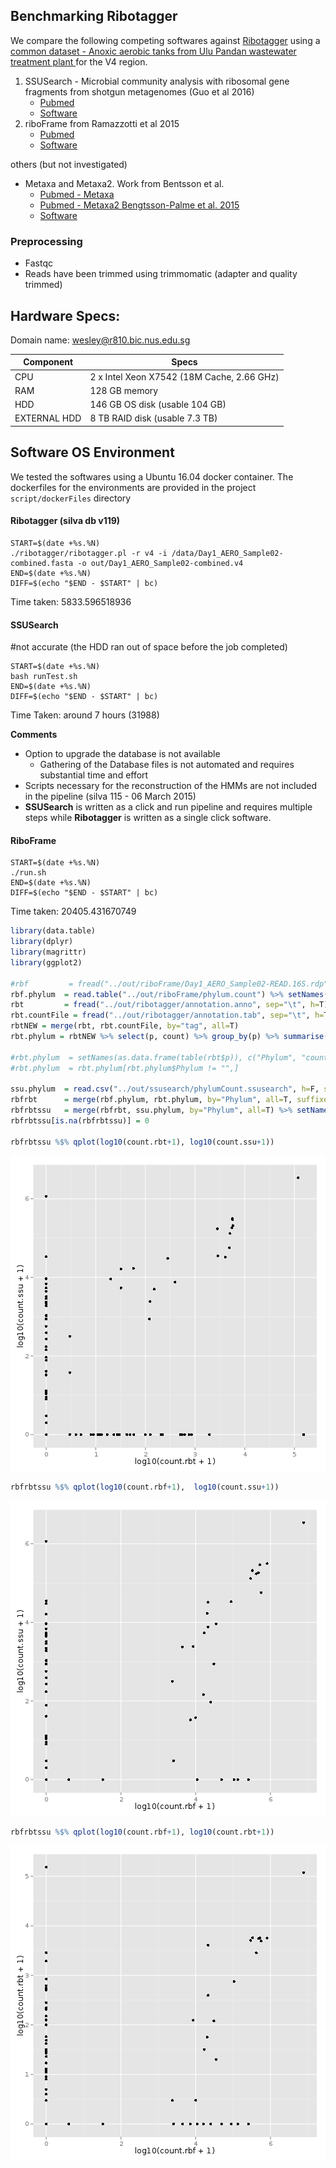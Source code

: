 ## Benchmarking Ribotagger

We compare the following competing softwares against [Ribotagger](github.com/xiechaos/ribotagger) using a [common dataset - Anoxic aerobic tanks from Ulu Pandan wastewater treatment plant ](/raid/home/wesley/github/compareRibo/data) for the V4 region.

1. SSUSearch - Microbial community analysis with ribosomal gene fragments from shotgun metagenomes (Guo et al 2016)
    * [Pubmed](http://www.ncbi.nlm.nih.gov/pubmed/26475107)
    * [Software](https://github.com/dib-lab/SSUsearch)
2. riboFrame from Ramazzotti et al 2015
    * [Pubmed](http://www.ncbi.nlm.nih.gov/pubmed/26635865)
    * [Software](https://github.com/matteoramazzotti/riboFrame)

others (but not investigated)
* Metaxa and Metaxa2. Work from Bentsson et al. 
    * [Pubmed - Metaxa](http://www.ncbi.nlm.nih.gov/pubmed/21674231)
    * [Pubmed - Metaxa2 Bengtsson-Palme et al. 2015](http://www.ncbi.nlm.nih.gov/pubmed/25732605)
    * [Software](http://microbiology.se/software/metaxa2/)


### Preprocessing

* Fastqc
* Reads have been trimmed using trimmomatic (adapter and quality trimmed)


## Hardware Specs:

Domain name: wesley@r810.bic.nus.edu.sg

| Component | Specs |
| --- | --- |
| CPU | 2 x Intel Xeon X7542 (18M Cache, 2.66 GHz)
| RAM | 128 GB memory |
| HDD | 146 GB OS disk (usable 104 GB) |
| EXTERNAL HDD |  8 TB RAID disk (usable 7.3 TB) |

## Software OS Environment

We tested the softwares using a Ubuntu 16.04 docker container.
The dockerfiles for the environments are provided in the project `script/dockerFiles` directory

#### Ribotagger (silva db v119)


```
START=$(date +%s.%N)
./ribotagger/ribotagger.pl -r v4 -i /data/Day1_AERO_Sample02-combined.fasta -o out/Day1_AERO_Sample02-combined.v4
END=$(date +%s.%N)
DIFF=$(echo "$END - $START" | bc)
```

Time taken: 5833.596518936

#### SSUSearch

#not accurate (the HDD ran out of space before the job completed)


```
START=$(date +%s.%N)
bash runTest.sh
END=$(date +%s.%N)
DIFF=$(echo "$END - $START" | bc)
```


Time Taken: around 7 hours (31988)

__Comments__

* Option to upgrade the database is not available
    * Gathering of the Database files is not automated and requires substantial time and effort
* Scripts necessary for the reconstruction of the HMMs are not included in the pipeline (silva 115 - 06 March 2015)
* __SSUSearch__ is written as a click and run pipeline and requires multiple steps while __Ribotagger__ is written as a single click software.

#### RiboFrame


```
START=$(date +%s.%N)
./run.sh
END=$(date +%s.%N)
DIFF=$(echo "$END - $START" | bc)
```

Time taken: 20405.431670749


```r
library(data.table)
library(dplyr)
library(magrittr)
library(ggplot2)

#rbf         = fread("../out/riboFrame/Day1_AERO_Sample02-READ.16S.rdp", h=F, sep="\t")
rbf.phylum  = read.table("../out/riboFrame/phylum.count") %>% setNames(c("Phylum", "count")) %>% arrange(count)
rbt         = fread("../out/ribotagger/annotation.anno", sep="\t", h=T)
rbt.countFile = fread("../out/ribotagger/annotation.tab", sep="\t", h=T) %>% setNames(c("tag", "count"))
rbtNEW = merge(rbt, rbt.countFile, by="tag", all=T)
rbt.phylum = rbtNEW %>% select(p, count) %>% group_by(p) %>% summarise(counts = sum(count)) %>% setNames(c("Phylum", "count"))

#rbt.phylum  = setNames(as.data.frame(table(rbt$p)), c("Phylum", "count")) %>% arrange(count)
#rbt.phylum  = rbt.phylum[rbt.phylum$Phylum != "",]

ssu.phylum  = read.csv("../out/ssusearch/phylumCount.ssusearch", h=F, sep="\t") %>% setNames(c("Phylum", "count"))
rbfrbt      = merge(rbf.phylum, rbt.phylum, by="Phylum", all=T, suffixes = c(".rbf", ".rbt")) %>% arrange(count.rbt)
rbfrbtssu   = merge(rbfrbt, ssu.phylum, by="Phylum", all=T) %>% setNames(c("Phylum", "count.rbf", "count.rbt", "count.ssu"))
rbfrbtssu[is.na(rbfrbtssu)] = 0

rbfrbtssu %$% qplot(log10(count.rbt+1), log10(count.ssu+1)) 
```

![plot of chunk unnamed-chunk-1](figure/unnamed-chunk-1-1.png) 

```r
rbfrbtssu %$% qplot(log10(count.rbf+1),  log10(count.ssu+1))
```

![plot of chunk unnamed-chunk-1](figure/unnamed-chunk-1-2.png) 

```r
rbfrbtssu %$% qplot(log10(count.rbf+1), log10(count.rbt+1))
```

![plot of chunk unnamed-chunk-1](figure/unnamed-chunk-1-3.png) 





